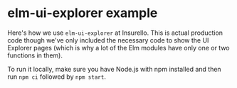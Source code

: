 # elm-ui-explorer example

Here's how we use `elm-ui-explorer` at Insurello.
This is actual production code though we've only included the necessary code to show the UI Explorer pages (which is why a lot of the Elm modules have only one or two functions in them).

To run it locally, make sure you have Node.js with npm installed and then run `npm ci` followed by `npm start`.

